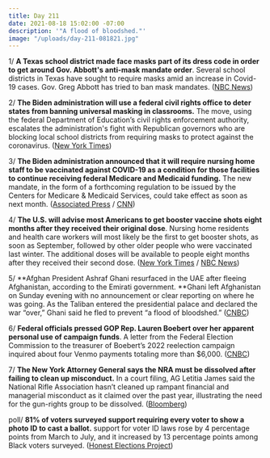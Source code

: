 ```yaml
---
title: Day 211
date: 2021-08-18 15:02:00 -07:00
description: '"A flood of bloodshed."'
image: "/uploads/day-211-081821.jpg"
---
```


1/ **A Texas school district made face masks part of its dress code in order to get around Gov. Abbott's anti-mask mandate order**. Several school districts in Texas have sought to require masks amid an increase in Covid-19 cases. Gov. Greg Abbott has tried to ban mask mandates. ([NBC News](https://www.nbcnews.com/news/us-news/texas-school-district-makes-masks-part-dress-code-get-around-n1277040))

2/ **The Biden administration will use a federal civil rights office to deter states from banning universal masking in classrooms.** The move, using the federal Department of Education’s civil rights enforcement authority, escalates the administration's fight with Republican governors who are blocking local school districts from requiring masks to protect against the coronavirus. ([New York Times](https://www.nytimes.com/2021/08/18/us/politics/biden-masks-schools-civil-rights.html))

3/ **The Biden administration announced that it will require nursing home staff to be vaccinated against COVID-19 as a condition for those facilities to continue receiving federal Medicare and Medicaid funding.** The new mandate, in the form of a forthcoming regulation to be issued by the Centers for Medicare & Medicaid Services, could take effect as soon as next month. ([Associated Press](https://apnews.com/article/business-health-coronavirus-pandemic-nursing-homes-2e6189cd41068b1e0f643ee7e4bfbb92) / [CNN](https://www.cnn.com/2021/08/18/politics/nursing-homes-federal-funding/index.html))

4/ **The U.S. will advise most Americans to get booster vaccine shots eight months after they received their original dose**. Nursing home residents and health care workers will most likely be the first to get booster shots, as soon as September, followed by other older people who were vaccinated last winter. The additional doses will be available to people eight months after they received their second dose. ([New York Times](https://www.nytimes.com/2021/08/16/us/politics/booster-shots.html) / [NBC News](https://www.nbcnews.com/health/health-news/u-s-announces-plan-offer-boosters-all-americans-starting-late-n1277059))

5/ **Afghan President Ashraf Ghani resurfaced in the UAE after fleeing Afghanistan, according to the Emirati government. **Ghani left Afghanistan on Sunday evening with no announcement or clear reporting on where he was going. As the Taliban entered the presidential palace and declared the war “over,” Ghani said he fled to prevent “a flood of bloodshed.” ([CNBC](https://www.cnbc.com/2021/08/18/afghan-president-ashraf-ghani-is-in-uae-after-fleeing-afghanistan.html))

6/ **Federal officials pressed GOP Rep. Lauren Boebert over her apparent personal use of campaign funds**. A letter from the Federal Election Commission to the treasurer of Boebert’s 2022 reelection campaign inquired about four Venmo payments totaling more than $6,000. ([CNBC](https://www.cnbc.com/2021/08/18/lauren-boebert-questioned-over-personal-use-of-campaign-funds.html))

7/ **The New York Attorney General says the NRA must be dissolved after failing to clean up misconduct.** In a court filing, AG Letitia James said the National Rifle Association hasn’t cleaned up rampant financial and managerial misconduct as it claimed over the past year, illustrating the need for the gun-rights group to be dissolved. ([Bloomberg](https://www.bloomberg.com/news/articles/2021-08-17/nra-failed-to-clean-up-misconduct-must-be-dissolved-n-y-says))

poll/ **81% of voters surveyed support requiring every voter to show a photo ID to cast a ballot.** support for voter ID laws rose by 4 percentage points from March to July, and it increased by 13 percentage points among Black voters surveyed. ([Honest Elections Project](https://thehill.com/homenews/campaign/568385-poll-finds-growing-support-for-voter-id-requirements))